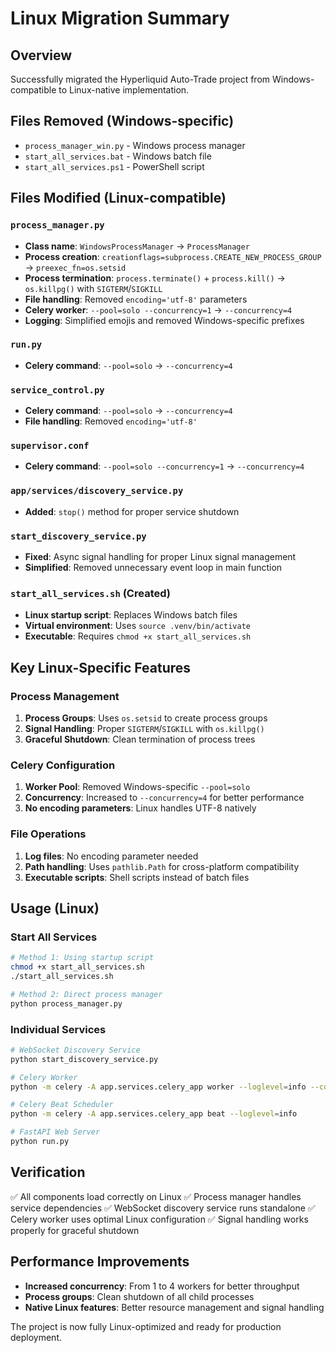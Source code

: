# Linux Migration Summary

## Overview

Successfully migrated the Hyperliquid Auto-Trade project from Windows-compatible to Linux-native implementation.

## Files Removed (Windows-specific)

- `process_manager_win.py` - Windows process manager
- `start_all_services.bat` - Windows batch file
- `start_all_services.ps1` - PowerShell script

## Files Modified (Linux-compatible)

### `process_manager.py`

- **Class name**: `WindowsProcessManager` → `ProcessManager`
- **Process creation**: `creationflags=subprocess.CREATE_NEW_PROCESS_GROUP` → `preexec_fn=os.setsid`
- **Process termination**: `process.terminate()` + `process.kill()` → `os.killpg()` with `SIGTERM`/`SIGKILL`
- **File handling**: Removed `encoding='utf-8'` parameters
- **Celery worker**: `--pool=solo --concurrency=1` → `--concurrency=4`
- **Logging**: Simplified emojis and removed Windows-specific prefixes

### `run.py`

- **Celery command**: `--pool=solo` → `--concurrency=4`

### `service_control.py`

- **Celery command**: `--pool=solo` → `--concurrency=4`
- **File handling**: Removed `encoding='utf-8'`

### `supervisor.conf`

- **Celery command**: `--pool=solo --concurrency=1` → `--concurrency=4`

### `app/services/discovery_service.py`

- **Added**: `stop()` method for proper service shutdown

### `start_discovery_service.py`

- **Fixed**: Async signal handling for proper Linux signal management
- **Simplified**: Removed unnecessary event loop in main function

### `start_all_services.sh` (Created)

- **Linux startup script**: Replaces Windows batch files
- **Virtual environment**: Uses `source .venv/bin/activate`
- **Executable**: Requires `chmod +x start_all_services.sh`

## Key Linux-Specific Features

### Process Management

1. **Process Groups**: Uses `os.setsid` to create process groups
2. **Signal Handling**: Proper `SIGTERM`/`SIGKILL` with `os.killpg()`
3. **Graceful Shutdown**: Clean termination of process trees

### Celery Configuration

1. **Worker Pool**: Removed Windows-specific `--pool=solo`
2. **Concurrency**: Increased to `--concurrency=4` for better performance
3. **No encoding parameters**: Linux handles UTF-8 natively

### File Operations

1. **Log files**: No encoding parameter needed
2. **Path handling**: Uses `pathlib.Path` for cross-platform compatibility
3. **Executable scripts**: Shell scripts instead of batch files

## Usage (Linux)

### Start All Services

```bash
# Method 1: Using startup script
chmod +x start_all_services.sh
./start_all_services.sh

# Method 2: Direct process manager
python process_manager.py
```

### Individual Services

```bash
# WebSocket Discovery Service
python start_discovery_service.py

# Celery Worker
python -m celery -A app.services.celery_app worker --loglevel=info --concurrency=4

# Celery Beat Scheduler
python -m celery -A app.services.celery_app beat --loglevel=info

# FastAPI Web Server
python run.py
```

## Verification

✅ All components load correctly on Linux
✅ Process manager handles service dependencies
✅ WebSocket discovery service runs standalone
✅ Celery worker uses optimal Linux configuration
✅ Signal handling works properly for graceful shutdown

## Performance Improvements

- **Increased concurrency**: From 1 to 4 workers for better throughput
- **Process groups**: Clean shutdown of all child processes
- **Native Linux features**: Better resource management and signal handling

The project is now fully Linux-optimized and ready for production deployment.
